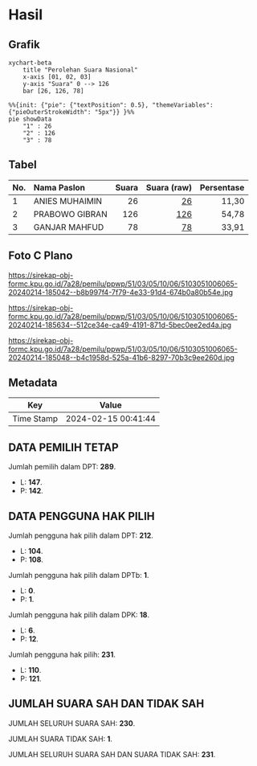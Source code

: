 # Hasil

## Grafik

```mermaid
xychart-beta
    title "Perolehan Suara Nasional"
    x-axis [01, 02, 03]
    y-axis "Suara" 0 --> 126
    bar [26, 126, 78]
```

```mermaid
%%{init: {"pie": {"textPosition": 0.5}, "themeVariables": {"pieOuterStrokeWidth": "5px"}} }%%
pie showData
    "1" : 26
    "2" : 126
    "3" : 78
```

## Tabel

| No. | Nama Paslon    | Suara | Suara (raw) | Persentase |
|:--- |:-------------- | -----:| -----------:| ----------:|
| 1   | ANIES MUHAIMIN | 26    | [26][p-1]   | 11,30      |
| 2   | PRABOWO GIBRAN | 126   | [126][p-2]  | 54,78      |
| 3   | GANJAR MAHFUD  | 78    | [78][p-3]   | 33,91      |


[p-1]: https://github.com/gigit-pemilu/pemilu-2024/blob/main/pilpres/hitung-suara/sub/51-bali/sub/03-badung/sub/05-kuta-selatan/sub/1006-jimbaran/sub/065-tps/sub/paslon-1.txt
[p-2]: https://github.com/gigit-pemilu/pemilu-2024/blob/main/pilpres/hitung-suara/sub/51-bali/sub/03-badung/sub/05-kuta-selatan/sub/1006-jimbaran/sub/065-tps/sub/paslon-2.txt
[p-3]: https://github.com/gigit-pemilu/pemilu-2024/blob/main/pilpres/hitung-suara/sub/51-bali/sub/03-badung/sub/05-kuta-selatan/sub/1006-jimbaran/sub/065-tps/sub/paslon-3.txt

## Foto C Plano

https://sirekap-obj-formc.kpu.go.id/7a28/pemilu/ppwp/51/03/05/10/06/5103051006065-20240214-185042--b8b997f4-7f79-4e33-91d4-674b0a80b54e.jpg

https://sirekap-obj-formc.kpu.go.id/7a28/pemilu/ppwp/51/03/05/10/06/5103051006065-20240214-185634--512ce34e-ca49-4191-871d-5bec0ee2ed4a.jpg

https://sirekap-obj-formc.kpu.go.id/7a28/pemilu/ppwp/51/03/05/10/06/5103051006065-20240214-185048--b4c1958d-525a-41b6-8297-70b3c9ee260d.jpg


## Metadata

| Key        | Value               |
| ---------- | ------------------- |
| Time Stamp | 2024-02-15 00:41:44 |


## DATA PEMILIH TETAP

Jumlah pemilih dalam DPT: **289**.
 * L: **147**.
 * P: **142**.

## DATA PENGGUNA HAK PILIH

Jumlah pengguna hak pilih dalam DPT: **212**.
 * L: **104**.
 * P: **108**.

Jumlah pengguna hak pilih dalam DPTb: **1**.
 * L: **0**.
 * P: **1**.

Jumlah pengguna hak pilih dalam DPK: **18**.
 * L: **6**.
 * P: **12**.

Jumlah pengguna hak pilih: **231**.
 * L: **110**.
 * P: **121**.

## JUMLAH SUARA SAH DAN TIDAK SAH

JUMLAH SELURUH SUARA SAH: **230**.

JUMLAH SUARA TIDAK SAH: **1**.

JUMLAH SELURUH SUARA SAH DAN SUARA TIDAK SAH: **231**.


